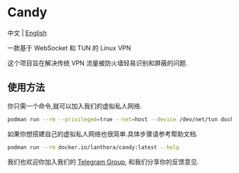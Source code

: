 # Candy

中文 | [English](README_en.md)

一款基于 WebSocket 和 TUN 的 Linux VPN

这个项目旨在解决传统 VPN 流量被防火墙轻易识别和屏蔽的问题.

## 使用方法

你只需一个命令,就可以加入我们的虚拟私人网络.

```bash
podman run --rm --privileged=true --net=host --device /dev/net/tun docker.io/lanthora/candy:latest
```

如果你想搭建自己的虚拟私人网络也很简单.具体步骤请参考帮助文档.

```bash
podman run --rm docker.io/lanthora/candy:latest --help
```

我们也欢迎你加入我们的 [Telegram Group](https://t.me/+xR4K-Asvjz0zMjU1), 和我们分享你的反馈意见.
